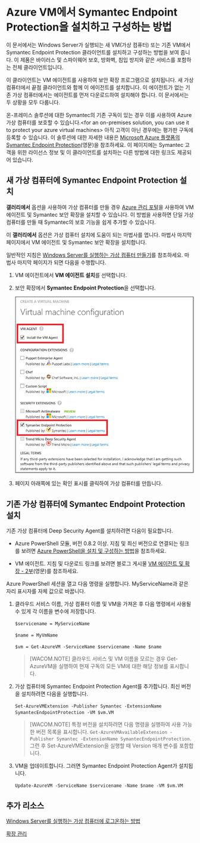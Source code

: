 <properties title="How to install and configure Symantec Endpoint Protection on an Azure VM" pageTitle="How to install and configure Symantec Endpoint Protection on an Azure VM" description="Describes installing and configuring Symantec Endpoint Protection on a VM in Azure" metaKeywords="" services="virtual machines" solutions="" documentationCenter="" authors="kathydav" videoId="" scriptId="" />

<tags ms.service="virtual-machines" ms.workload="infrastructure-services" ms.tgt_pltfrm="vm-multiple" ms.devlang="na" ms.topic="article" ms.date="01/01/1900" ms.author="kathydav" />

# Azure VM에서 Symantec Endpoint Protection을 설치하고 구성하는 방법

이 문서에서는 Windows Server가 실행되는 새 VM(가상 컴퓨터) 또는 기존 VM에서 Symantec Endpoint Protection 클라이언트를 설치하고 구성하는 방법을 보여 줍니다. 이 제품은 바이러스 및 스파이웨어 보호, 방화벽, 침입 방지와 같은 서비스를 포함하는 전체 클라이언트입니다.

이 클라이언트는 VM 에이전트를 사용하여 보안 확장 프로그램으로 설치됩니다. 새 가상 컴퓨터에서 끝점 클라이언트와 함께 이 에이전트를 설치합니다. 이 에이전트가 없는 기존 가상 컴퓨터에서는 에이전트를 먼저 다운로드하여 설치해야 합니다. 이 문서에서는 두 상황을 모두 다룹니다.

온-프레미스 솔루션에 대한 Symantec의 기존 구독이 있는 경우 이를 사용하여 Azure 가상 컴퓨터를 보호할 수 있습니다.<for an on-premises solution, you can use it to protect your azure virtual machines> 아직 고객이 아닌 경우에는 평가판 구독에 등록할 수 있습니다. 이 솔루션에 대한 자세한 내용은 [Microsoft Azure 플랫폼의 Symantec Endpoint Protection][Microsoft Azure 플랫폼의 Symantec Endpoint Protection](영문)을 참조하세요. 이 페이지에는 Symantec 고객을 위한 라이선스 정보 및 이 클라이언트를 설치하는 다른 방법에 대한 링크도 제공되어 있습니다.

## 새 가상 컴퓨터에 Symantec Endpoint Protection 설치

**갤러리에서** 옵션을 사용하여 가상 컴퓨터를 만들 경우 [Azure 관리 포털][Azure 관리 포털]을 사용하여 VM 에이전트 및 Symantec 보안 확장을 설치할 수 있습니다. 이 방법을 사용하면 단일 가상 컴퓨터를 만들 때 Symantec의 보호 기능을 쉽게 추가할 수 있습니다.

이 **갤러리에서** 옵션은 가상 컴퓨터 설치에 도움이 되는 마법사를 엽니다. 마법사 마지막 페이지에서 VM 에이전트 및 Symantec 보안 확장을 설치합니다.

일반적인 지침은 [Windows Server를 실행하는 가상 컴퓨터 만들기][Windows Server를 실행하는 가상 컴퓨터 만들기]를 참조하세요. 마법사 마지막 페이지가 되면 다음을 수행합니다.

1.  VM 에이전트에서 **VM 에이전트 설치**를 선택합니다.

2.  보안 확장에서 **Symantec Endpoint Protection**을 선택합니다.

    ![VM 에이전트 및 Endpoint Protection Client 설치][VM 에이전트 및 Endpoint Protection Client 설치]

3.  페이지 아래쪽에 있는 확인 표시를 클릭하여 가상 컴퓨터를 만듭니다.

## 기존 가상 컴퓨터에 Symantec Endpoint Protection 설치

기존 가상 컴퓨터에 Deep Security Agent를 설치하려면 다음이 필요합니다.

-   Azure PowerShell 모듈, 버전 0.8.2 이상. 지침 및 최신 버전으로 연결되는 링크를 보려면 [Azure PowerShell을 설치 및 구성하는 방법][Azure PowerShell을 설치 및 구성하는 방법]을 참조하세요.

-   VM 에이전트. 지침 및 다운로드 링크를 보려면 블로그 게시물 [VM 에이전트 및 확장 - 2부][VM 에이전트 및 확장 - 2부](영문)를 참조하세요.

Azure PowerShell 세션을 열고 다음 명령을 실행합니다. MyServiceName과 같은 자리 표시자를 자체 값으로 바꿉니다.

1.  클라우드 서비스 이름, 가상 컴퓨터 이름 및 VM을 가져온 후 다음 명령에서 사용될 수 있게 각 이름을 변수에 저장합니다.

    `$servicename = MyServiceName`

    `$name = MyVmName`

    `$vm = Get-AzureVM -ServiceName $servicename -Name $name`

    > [WACOM.NOTE] 클라우드 서비스 및 VM 이름을 모르는 경우 Get-AzureVM을 실행하여 현재 구독의 모든 VM에 대한 해당 정보를 표시합니다.

2.  가상 컴퓨터에 Symantec Endpoint Protection Agent를 추가합니다. 최신 버전을 설치하려면 다음을 실행합니다.

    `Set-AzureVMExtension -Publisher Symantec -ExtensionName SymantecEndpointProtection -VM $vm.VM`

    > [WACOM.NOTE] 특정 버전을 설치하려면 다음 명령을 실행하여 사용 가능한 버전 목록을 표시합니다. `Get-AzureVMAvailableExtension -Publisher Symantec -ExtensionName SymantecEndpointProtection`.
    > 그런 후 Set-AzureVMExtension을 실행할 때 Version 매개 변수를 포함합니다.

3.  VM을 업데이트합니다. 그러면 Symantec Endpoint Protection Agent가 설치됩니다.

    `Update-AzureVM -ServiceName $servicename -Name $name -VM $vm.VM`

## 추가 리소스

[Windows Server를 실행하는 가상 컴퓨터에 로그온하는 방법][Windows Server를 실행하는 가상 컴퓨터에 로그온하는 방법]

[확장 관리][확장 관리]

<!--Link references-->

  [Microsoft Azure 플랫폼의 Symantec Endpoint Protection]: http://go.microsoft.com/fwlink/p/?LinkId=403942
  [Azure 관리 포털]: http://manage.windowsazure.com
  [Windows Server를 실행하는 가상 컴퓨터 만들기]: http://go.microsoft.com/fwlink/p/?LinkId=403943
  [VM 에이전트 및 Endpoint Protection Client 설치]: ./media/virtual-machines-install-symantec/InstallVMAgentandSymantec.png
  [Azure PowerShell을 설치 및 구성하는 방법]: http://go.microsoft.com/fwlink/p/?LinkId=320552
  [VM 에이전트 및 확장 - 2부]: http://go.microsoft.com/fwlink/p/?LinkId=403947
  [Windows Server를 실행하는 가상 컴퓨터에 로그온하는 방법]: ../virtual-machines-log-on-windows-server/
  [확장 관리]: http://go.microsoft.com/fwlink/p/?linkid=390493&clcid=0x409
